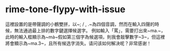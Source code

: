 # rime-tone-flypy-with-issue

這裡設置的是帶聲調的小鶴雙拼，以~; / , .~為四個音調，然而在輸入四聲的時候，無法通過最上排的數字鍵選擇候選字。
例如輸入「罵」，需要打出來~ma.~，此時的輸入框顯示為~mà~假如第三個字為候選項，則我會敲擊數字~3~，但這裡將會顯示為~ma.3~，且所有候选字消失。请问该如何解决呢？非常感谢！
